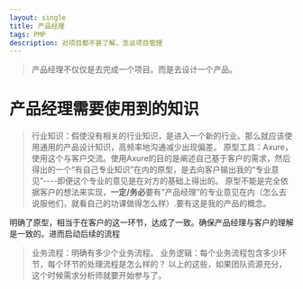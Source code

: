 ```yaml
---
layout: single
title: 产品经理
tags: PMP
description: 对项目都不甚了解，怎谈项目管理
---
```


>产品经理不仅仅是去完成一个项目。而是去设计一个产品。

# 产品经理需要使用到的知识
>行业知识：假使没有相关的行业知识，是进入一个新的行业。那么就应该使用通用的产品设计知识，高频率地沟通减少出现偏差。
>原型工具：Axure，使用这个与客户交流。使用Axure的目的是阐述自己基于客户的需求，然后得出的一个“有自己专业知识”在内的原型，是去向客户输出我的“专业意见”----即便这个专业的意见是在对方的基础上得出的。
原型不能是完全依据客户的想法来实现，**一定/务必**要有“产品经理”的专业意见在内（怎么去说服他们，就看自己的功课做得怎么样）.要有这是我的产品的概念。

明确了原型，相当于在客户的这一环节，达成了一致。确保产品经理与客户的理解是一致的。进而启动后续的流程
>业务流程：明确有多少个业务流程。
>业务逻辑：每个业务流程包含多少环节，每个环节的处理流程是怎么样的？
以上的这些，如果团队资源充分，这个时候需求分析师就要开始参与了。

